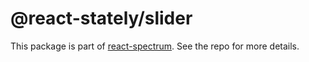 # @react-stately/slider

This package is part of [react-spectrum](https://github.com/watheia/rsp-kit). See the repo for more details.